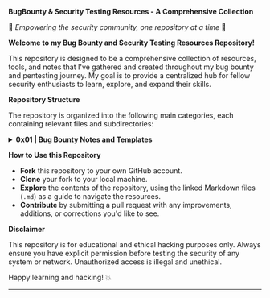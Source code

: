 

**BugBounty & Security Testing Resources - A Comprehensive Collection**

🔐 *Empowering the security community, one repository at a time* 🔐

**Welcome to my Bug Bounty and Security Testing Resources Repository!**

This repository is designed to be a comprehensive collection of resources, tools, and notes that I've gathered and created throughout my bug bounty and pentesting journey. My goal is to provide a centralized hub for fellow security enthusiasts to learn, explore, and expand their skills.

**Repository Structure**

The repository is organized into the following main categories, each containing relevant files and subdirectories:

<details>
<summary> <strong>0x01 | Bug Bounty Notes and Templates</strong></summary>
    
1.  Bug Bounty Testing Note Template
     * [Personal Bug Bounty Testing Note](https://github.com/alpernae/bugbounty/blob/main/0x01/BugBountyTestingNoteTemplate.md)
</details>


**How to Use this Repository**

- **Fork** this repository to your own GitHub account.
- **Clone** your fork to your local machine.
- **Explore** the contents of the repository, using the linked Markdown files (`.md`) as a guide to navigate the resources.
- **Contribute** by submitting a pull request with any improvements, additions, or corrections you'd like to see.

**Disclaimer**

This repository is for educational and ethical hacking purposes only. Always ensure you have explicit permission before testing the security of any system or network. Unauthorized access is illegal and unethical.

Happy learning and hacking! 💥

---

